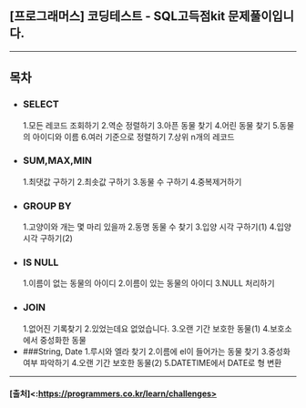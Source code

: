## [프로그래머스] 코딩테스트 - SQL고득점kit 문제풀이입니다.
---
## 목차
 
* ### SELECT
  1.모든 레코드 조회하기
  2.역순 정렬하기
  3.아픈 동물 찾기
  4.어린 동물 찾기
  5.동물의 아이디와 이름
  6.여러 기준으로 정렬하기
  7.상위 n개의 레코드
* ### SUM,MAX,MIN
  1.최댓값 구하기
  2.최솟값 구하기
  3.동물 수 구하기
  4.중복제거하기
* ### GROUP BY
  1.고양이와 개는 몇 마리 있을까
  2.동명 동물 수 찾기
  3.입양 시각 구하기(1)
  4.입양 시각 구하기(2)
* ### IS NULL
  1.이름이 없는 동물의 아이디
  2.이름이 있는 동물의 아이디
  3.NULL 처리하기
* ### JOIN
  1.없어진 기록찾기
  2.있었는데요 없었습니다.
  3.오랜 기간 보호한 동물(1)
  4.보호소에서 중성화한 동물
* ###String, Date
  1.루시와 엘라 찾기
  2.이름에 el이 들어가는 동물 찾기
  3.중성화 여부 파악하기
  4.오랜 기간 보호한 동물(2)
  5.DATETIME에서 DATE로 형 변환
***
#### [출처]<:https://programmers.co.kr/learn/challenges>

